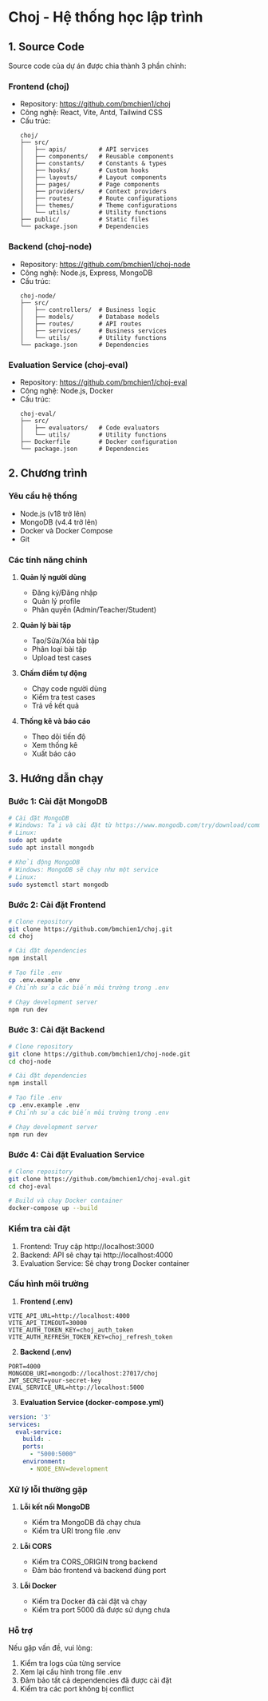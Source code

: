 # Choj - Hệ thống học lập trình

## 1. Source Code
Source code của dự án được chia thành 3 phần chính:

### Frontend (choj)
- Repository: https://github.com/bmchien1/choj
- Công nghệ: React, Vite, Antd, Tailwind CSS
- Cấu trúc:
  ```
  choj/
  ├── src/
  │   ├── apis/         # API services
  │   ├── components/   # Reusable components
  │   ├── constants/    # Constants & types
  │   ├── hooks/        # Custom hooks
  │   ├── layouts/      # Layout components
  │   ├── pages/        # Page components
  │   ├── providers/    # Context providers
  │   ├── routes/       # Route configurations
  │   ├── themes/       # Theme configurations
  │   └── utils/        # Utility functions
  ├── public/           # Static files
  └── package.json      # Dependencies
  ```

### Backend (choj-node)
- Repository: https://github.com/bmchien1/choj-node
- Công nghệ: Node.js, Express, MongoDB
- Cấu trúc:
  ```
  choj-node/
  ├── src/
  │   ├── controllers/  # Business logic
  │   ├── models/       # Database models
  │   ├── routes/       # API routes
  │   ├── services/     # Business services
  │   └── utils/        # Utility functions
  └── package.json      # Dependencies
  ```

### Evaluation Service (choj-eval)
- Repository: https://github.com/bmchien1/choj-eval
- Công nghệ: Node.js, Docker
- Cấu trúc:
  ```
  choj-eval/
  ├── src/
  │   ├── evaluators/   # Code evaluators
  │   └── utils/        # Utility functions
  ├── Dockerfile        # Docker configuration
  └── package.json      # Dependencies
  ```

## 2. Chương trình

### Yêu cầu hệ thống
- Node.js (v18 trở lên)
- MongoDB (v4.4 trở lên)
- Docker và Docker Compose
- Git

### Các tính năng chính
1. **Quản lý người dùng**
   - Đăng ký/Đăng nhập
   - Quản lý profile
   - Phân quyền (Admin/Teacher/Student)

2. **Quản lý bài tập**
   - Tạo/Sửa/Xóa bài tập
   - Phân loại bài tập
   - Upload test cases

3. **Chấm điểm tự động**
   - Chạy code người dùng
   - Kiểm tra test cases
   - Trả về kết quả

4. **Thống kê và báo cáo**
   - Theo dõi tiến độ
   - Xem thống kê
   - Xuất báo cáo

## 3. Hướng dẫn chạy

### Bước 1: Cài đặt MongoDB
```bash
# Cài đặt MongoDB
# Windows: Tải và cài đặt từ https://www.mongodb.com/try/download/community
# Linux:
sudo apt update
sudo apt install mongodb

# Khởi động MongoDB
# Windows: MongoDB sẽ chạy như một service
# Linux:
sudo systemctl start mongodb
```

### Bước 2: Cài đặt Frontend
```bash
# Clone repository
git clone https://github.com/bmchien1/choj.git
cd choj

# Cài đặt dependencies
npm install

# Tạo file .env
cp .env.example .env
# Chỉnh sửa các biến môi trường trong .env

# Chạy development server
npm run dev
```

### Bước 3: Cài đặt Backend
```bash
# Clone repository
git clone https://github.com/bmchien1/choj-node.git
cd choj-node

# Cài đặt dependencies
npm install

# Tạo file .env
cp .env.example .env
# Chỉnh sửa các biến môi trường trong .env

# Chạy development server
npm run dev
```

### Bước 4: Cài đặt Evaluation Service
```bash
# Clone repository
git clone https://github.com/bmchien1/choj-eval.git
cd choj-eval

# Build và chạy Docker container
docker-compose up --build
```

### Kiểm tra cài đặt
1. Frontend: Truy cập http://localhost:3000
2. Backend: API sẽ chạy tại http://localhost:4000
3. Evaluation Service: Sẽ chạy trong Docker container

### Cấu hình môi trường
1. **Frontend (.env)**
```env
VITE_API_URL=http://localhost:4000
VITE_API_TIMEOUT=30000
VITE_AUTH_TOKEN_KEY=choj_auth_token
VITE_AUTH_REFRESH_TOKEN_KEY=choj_refresh_token
```

2. **Backend (.env)**
```env
PORT=4000
MONGODB_URI=mongodb://localhost:27017/choj
JWT_SECRET=your-secret-key
EVAL_SERVICE_URL=http://localhost:5000
```

3. **Evaluation Service (docker-compose.yml)**
```yaml
version: '3'
services:
  eval-service:
    build: .
    ports:
      - "5000:5000"
    environment:
      - NODE_ENV=development
```

### Xử lý lỗi thường gặp
1. **Lỗi kết nối MongoDB**
   - Kiểm tra MongoDB đã chạy chưa
   - Kiểm tra URI trong file .env

2. **Lỗi CORS**
   - Kiểm tra CORS_ORIGIN trong backend
   - Đảm bảo frontend và backend đúng port

3. **Lỗi Docker**
   - Kiểm tra Docker đã cài đặt và chạy
   - Kiểm tra port 5000 đã được sử dụng chưa

### Hỗ trợ
Nếu gặp vấn đề, vui lòng:
1. Kiểm tra logs của từng service
2. Xem lại cấu hình trong file .env
3. Đảm bảo tất cả dependencies đã được cài đặt
4. Kiểm tra các port không bị conflict
